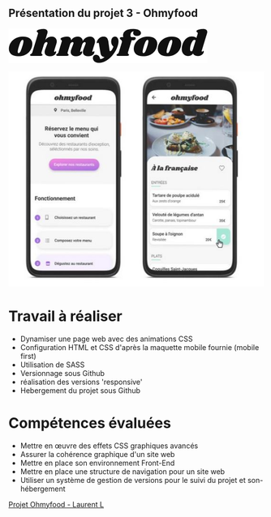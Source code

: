 
## Présentation du projet 3 - Ohmyfood 
![logo du site](./assets/img/logo/ohmyfood.png)

![screenshot](./assets/img/Smartphone-screenshots.JPG)

# Travail à réaliser 

- Dynamiser une page web avec des animations CSS
- Configuration HTML et CSS d'après la maquette mobile fournie (mobile first)
- Utilisation de SASS
- Versionnage sous Github
- réalisation des versions 'responsive'
- Hebergement du projet sous Github

# Compétences évaluées 

- Mettre en œuvre des effets CSS graphiques avancés
- Assurer la cohérence graphique d'un site web
- Mettre en place son environnement Front-End
- Mettre en place une structure de navigation pour un site web
- Utiliser un système de gestion de versions pour le suivi du projet et son- hébergement

[Projet Ohmyfood - Laurent L](https://laurent-lezardon.github.io/OC-P3-ohmyfood/)



